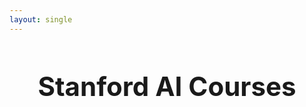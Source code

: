 ```yaml
---
layout: single
---
```


<h1 id="Stanford-AI" style="font-size: 3em; text-align: center">Stanford AI Courses</h1>
